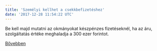 ```yaml
---
title: 'Személyi kellhet a csekkbefizetéshez'
date: '2017-12-28 11:54:22 UTC'
---
```


Be kell majd mutatni az okmányokat készpénzes fizetéseknél, ha az áru, szolgáltatás értéke meghaladja a 300 ezer forintot.


[Bővebben](http://ift.tt/2BNxdX6)

